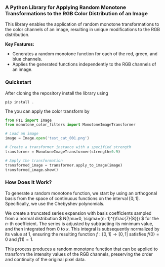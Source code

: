 ### A Python Library for Applying Random Monotone Transformations to the RGB Color Distribution of an Image

This library enables the application of random monotone transformations to the color channels of an image, resulting in unique modifications to the RGB distribution.

**Key Features:**
- Generates a random monotone function for each of the red, green, and blue channels.
- Applies the generated functions independently to the RGB channels of an image.

### Quickstart

After cloning the repository install the library using
```
pip install .
```

The you can apply the color transform by
```python
from PIL import Image
from monotone_color_filters import MonotoneImageTransformer

# Load an image
image = Image.open('test_cat_001.png')

# Create a transformer instance with a specified strength
transformer = MonotoneImageTransformer(strength=0.9)

# Apply the transformation
transformed_image = transformer.apply_to_image(image)
transformed_image.show()
```

### How Does It Work?

To generate a random monotone function, we start by using an orthogonal basis from the space of continuous functions on the interval $[0, 1]$. Specifically, we use the Chebyshev polynomials.

We create a truncated series expansion with basis coefficients sampled from a normal distribution $ N(\mu=0, \sigma=(n+1)^{\frac{7}{8}}) $ for the $n$-th coefficient. The series is adjusted by subtracting its minimum value, and then integrated from $0$ to $x$. This integral is subsequently normalized by its value at 1, ensuring the resulting function $f: [0, 1] \rightarrow [0, 1]$ satisfies $f(0) = 0$ and $f(1) = 1$.

This process produces a random monotone function that can be applied to transform the intensity values of the RGB channels, preserving the order and continuity of the original pixel data.
